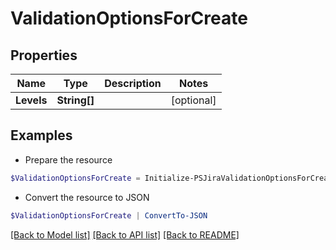 # ValidationOptionsForCreate
## Properties

Name | Type | Description | Notes
------------ | ------------- | ------------- | -------------
**Levels** | **String[]** |  | [optional] 

## Examples

- Prepare the resource
```powershell
$ValidationOptionsForCreate = Initialize-PSJiraValidationOptionsForCreate  -Levels null
```

- Convert the resource to JSON
```powershell
$ValidationOptionsForCreate | ConvertTo-JSON
```

[[Back to Model list]](../README.md#documentation-for-models) [[Back to API list]](../README.md#documentation-for-api-endpoints) [[Back to README]](../README.md)


